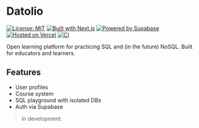 # Datolio

[![License: MIT](https://img.shields.io/badge/License-MIT-yellow.svg)](./LICENSE)
[![Built with Next.js](https://img.shields.io/badge/Built%20with-Next.js-blue)](https://nextjs.org/)
[![Powered by Supabase](https://img.shields.io/badge/Powered%20by-Supabase-3ECF8E.svg)](https://supabase.com)
[![Hosted on Vercel](https://img.shields.io/badge/Hosted%20on-Vercel-black.svg)](https://vercel.com)
[![CI](https://github.com/kengupich/datolio/actions/workflows/ci.yml/badge.svg)](https://github.com/kengupich/datolio/actions)

Open learning platform for practicing SQL and (in the future) NoSQL. Built for educators and learners.

## Features
- User profiles
- Course system
- SQL playground with isolated DBs
- Auth via Supabase

> In development.